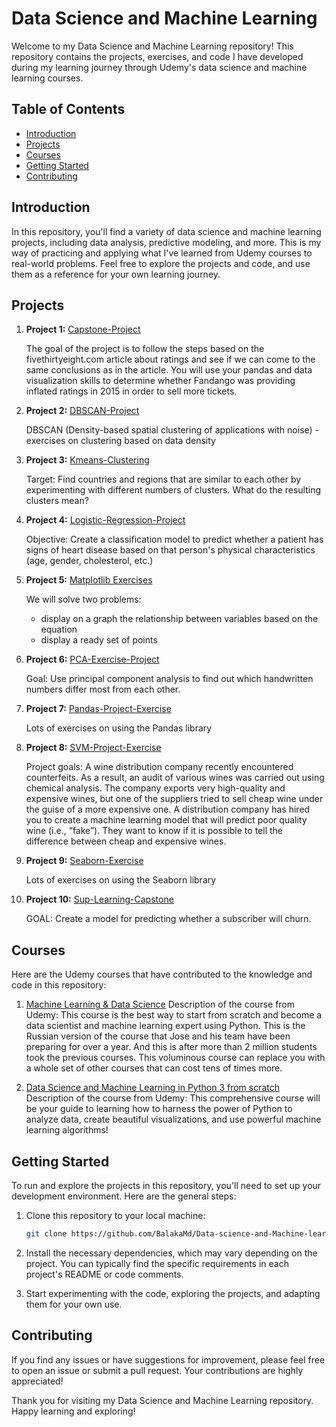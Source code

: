 # Data Science and Machine Learning

Welcome to my Data Science and Machine Learning repository! This repository contains the projects, exercises,
and code I have developed during my learning journey through Udemy's data science and machine learning courses. 

## Table of Contents
- [Introduction](#introduction)
- [Projects](#projects)
- [Courses](#courses)
- [Getting Started](#getting-started)
- [Contributing](#contributing)

## Introduction
In this repository, you'll find a variety of data science and machine learning projects, including data analysis, predictive modeling, and more.
This is my way of practicing and applying what I've learned from Udemy courses to real-world problems. Feel free to explore the projects and code,
and use them as a reference for your own learning journey.

## Projects
1. **Project 1:** [Capstone-Project](https://github.com/BalakaMd/Data-science-and-Machine-learning/blob/main/Capstone-Project.ipynb)
   
   The goal of the project is to follow the steps based on the fivethirtyeight.com article about ratings and see if we can come to the same conclusions as in the article.
   You will use your pandas and data visualization skills to determine whether Fandango was providing inflated ratings in 2015 in order to sell more tickets.

3. **Project 2:** [DBSCAN-Project](https://github.com/BalakaMd/Data-science-and-Machine-learning/blob/main/DBSCAN-Project-Exercises.ipynb)
   
   DBSCAN (Density-based spatial clustering of applications with noise) -
   exercises on clustering based on data density

5. **Project 3:** [Kmeans-Clustering](https://github.com/BalakaMd/Data-science-and-Machine-learning/blob/main/Kmeans-Clustering-Project-Exercises.ipynb)
   
   Target: Find countries and regions that are similar to each other by experimenting with different numbers of clusters.
   What do the resulting clusters mean?
   
7. **Project 4:** [Logistic-Regression-Project](https://github.com/BalakaMd/Data-science-and-Machine-learning/blob/main/Logistic-Regression-Project-Exercise.ipynb)
   
   Objective: Create a classification model to predict whether a patient has signs of heart disease based on that person's physical characteristics (age, gender, cholesterol, etc.)

9. **Project 5:** [Matplotlib Exercises](https://github.com/BalakaMd/Data-science-and-Machine-learning/blob/main/Matplotlib%20Exercises.ipynb)
    
   We will solve two problems:
   - display on a graph the relationship between variables based on the equation
   - display a ready set of points
     
11. **Project 6:** [PCA-Exercise-Project](https://github.com/BalakaMd/Data-science-and-Machine-learning/blob/main/PCA-Exercise-Project-Overview.ipynb)
    
    Goal: Use principal component analysis to find out which handwritten numbers differ most from each other.
   
11. **Project 7:** [Pandas-Project-Exercise](https://github.com/BalakaMd/Data-science-and-Machine-learning/blob/main/Pandas-Project-Exercise.ipynb)
    
    Lots of exercises on using the Pandas library
   
13. **Project 8:** [SVM-Project-Exercise](https://github.com/BalakaMd/Data-science-and-Machine-learning/blob/main/SVM-Project-Exercise.ipynb)
    
    Project goals:
    A wine distribution company recently encountered counterfeits. As a result, an audit of various wines was carried out using chemical analysis.
    The company exports very high-quality and expensive wines, but one of the suppliers tried to sell cheap wine under the guise of a more expensive one.
    A distribution company has hired you to create a machine learning model that will predict poor quality wine (i.e., “fake”).
    They want to know if it is possible to tell the difference between cheap and expensive wines.

15. **Project 9:** [Seaborn-Exercise](https://github.com/BalakaMd/Data-science-and-Machine-learning/blob/main/Seaborn-Exercise.ipynb)

    Lots of exercises on using the Seaborn library

17. **Project 10:** [Sup-Learning-Capstone](https://github.com/BalakaMd/Data-science-and-Machine-learning/blob/main/Sup-Learning-Capstone-Tree-Methods.ipynb)

    GOAL: Create a model for predicting whether a subscriber will churn.

## Courses
Here are the Udemy courses that have contributed to the knowledge and code in this repository:

1. [Machine Learning & Data Science](https://www.udemy.com/course/python-machine-learning-data-science-russian/)
   Description of the course from Udemy:
   This course is the best way to start from scratch and become a data scientist and machine learning expert using Python.
   This is the Russian version of the course that Jose and his team have been preparing for over a year. And this is after more than 2 million students took the previous courses.
   This voluminous course can replace you with a whole set of other courses that can cost tens of times more.

3. [Data Science and Machine Learning in Python 3 from scratch](https://www.udemy.com/course/data-science-python-3/)
   Description of the course from Udemy:
   This comprehensive course will be your guide to learning how to harness the power of Python to analyze data,
    create beautiful visualizations, and use powerful machine learning algorithms!
   

## Getting Started
To run and explore the projects in this repository, you'll need to set up your development environment. Here are the general steps:

1. Clone this repository to your local machine:
   ```bash
   git clone https://github.com/BalakaMd/Data-science-and-Machine-learning.git
   

2. Install the necessary dependencies, which may vary depending on the project. You can typically find the specific requirements in each project's README or code comments.

3. Start experimenting with the code, exploring the projects, and adapting them for your own use.

## Contributing
If you find any issues or have suggestions for improvement, please feel free to open an issue or submit a pull request. Your contributions are highly appreciated!

Thank you for visiting my Data Science and Machine Learning repository. Happy learning and exploring!
```

